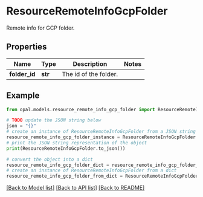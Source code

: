 # ResourceRemoteInfoGcpFolder

Remote info for GCP folder.

## Properties

Name | Type | Description | Notes
------------ | ------------- | ------------- | -------------
**folder_id** | **str** | The id of the folder. | 

## Example

```python
from opal.models.resource_remote_info_gcp_folder import ResourceRemoteInfoGcpFolder

# TODO update the JSON string below
json = "{}"
# create an instance of ResourceRemoteInfoGcpFolder from a JSON string
resource_remote_info_gcp_folder_instance = ResourceRemoteInfoGcpFolder.from_json(json)
# print the JSON string representation of the object
print(ResourceRemoteInfoGcpFolder.to_json())

# convert the object into a dict
resource_remote_info_gcp_folder_dict = resource_remote_info_gcp_folder_instance.to_dict()
# create an instance of ResourceRemoteInfoGcpFolder from a dict
resource_remote_info_gcp_folder_from_dict = ResourceRemoteInfoGcpFolder.from_dict(resource_remote_info_gcp_folder_dict)
```
[[Back to Model list]](../README.md#documentation-for-models) [[Back to API list]](../README.md#documentation-for-api-endpoints) [[Back to README]](../README.md)


